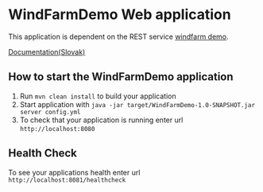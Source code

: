 # WindFarmDemo Web application
This application is dependent on the REST service [windfarm demo](https://github.com/simonko1811/WindFarmDemo).

[Documentation(Slovak)](https://hudikm.github.io/WindfarmDemoDocs/)

How to start the WindFarmDemo application
---

1. Run `mvn clean install` to build your application
1. Start application with `java -jar target/WindFarmDemo-1.0-SNAPSHOT.jar server config.yml`
1. To check that your application is running enter url `http://localhost:8080`

Health Check
---

To see your applications health enter url `http://localhost:8081/healthcheck`
